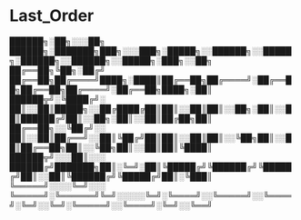 # Last_Order

██████╗░██╗░░░██╗  ██████╗░███████╗███╗░░░███╗░█████╗░░██████╗░░█████╗░██████╗░░██████╗░░█████╗░███╗░░██╗
██╔══██╗╚██╗░██╔╝  ██╔══██╗██╔════╝████╗░████║██╔══██╗██╔════╝░██╔══██╗██╔══██╗██╔════╝░██╔══██╗████╗░██║
██████╦╝░╚████╔╝░  ██║░░██║█████╗░░██╔████╔██║██║░░██║██║░░██╗░██║░░██║██████╔╝██║░░██╗░██║░░██║██╔██╗██║
██╔══██╗░░╚██╔╝░░  ██║░░██║██╔══╝░░██║╚██╔╝██║██║░░██║██║░░╚██╗██║░░██║██╔══██╗██║░░╚██╗██║░░██║██║╚████║
██████╦╝░░░██║░░░  ██████╔╝███████╗██║░╚═╝░██║╚█████╔╝╚██████╔╝╚█████╔╝██║░░██║╚██████╔╝╚█████╔╝██║░╚███║
╚═════╝░░░░╚═╝░░░  ╚═════╝░╚══════╝╚═╝░░░░░╚═╝░╚════╝░░╚═════╝░░╚════╝░╚═╝░░╚═╝░╚═════╝░░╚════╝░╚═╝░░╚══╝
